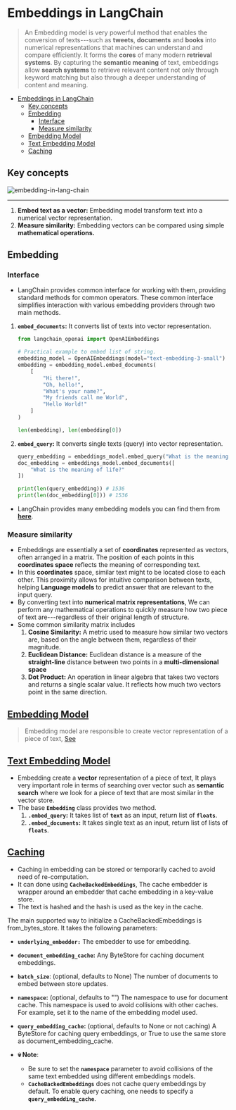 # Embeddings in LangChain

> An Embedding model is very powerful method that enables the conversion of texts---such as **tweets**, **documents** and **books** into numerical representations that machines can understand and compare efficiently. It forms the **cores** of many modern **retrieval systems**. By capturing the **semantic meaning** of text, embeddings allow **search systems** to retrieve relevant content not only through keyword matching but also through a deeper understanding of content and meaning.

- [Embeddings in LangChain](#embeddings-in-langchain)
  - [Key concepts](#key-concepts)
  - [Embedding](#embedding)
    - [Interface](#interface)
    - [Measure similarity](#measure-similarity)
  - [Embedding Model](#embedding-model)
  - [Text Embedding Model](#text-embedding-model)
  - [Caching](#caching)

## Key concepts

![embedding-in-lang-chain](https://python.langchain.com/assets/images/embeddings_concept-975a9aaba52de05b457a1aeff9a7393a.png)

---

1. **Embed text as a vector:** Embedding model transform text into a numerical vector representation.
2. **Measure similarity:** Embedding vectors can be compared using simple **mathematical operations.**

## Embedding

### Interface

- LangChain provides common interface for working with them, providing standard methods for common operators. These common interface simplifies interaction with various embedding providers through two main methods.

1. **`embed_documents`:** It converts list of texts into vector representation.

    ```py
    from langchain_openai import OpenAIEmbeddings
    
    # Practical example to embed list of string.
    embedding_model = OpenAIEmbeddings(model="text-embedding-3-small")
    embedding = embedding_model.embed_documents(
        [
            "Hi there!",
            "Oh, hello!",
            "What's your name?",
            "My friends call me World",
            "Hello World!"
        ]
    )
    
    len(embedding), len(embedding[0])
    ```

2. **`embed_query`:** It converts single texts (query) into vector representation.

    ```py
    query_embedding = embeddings_model.embed_query("What is the meaning of life?")
    doc_embedding = embeddings_model.embed_documents([
        "What is the meaning of life?"
    ])

    print(len(query_embedding)) # 1536
    print(len(doc_embedding[0])) # 1536
    ```

- LangChain provides many embedding models you can find them from [**here**](https://python.langchain.com/docs/integrations/text_embedding/).

### Measure similarity

- Embeddings are essentially a set of **coordinates** represented as vectors, often arranged in a matrix. The position of each points in this **coordinates space** reflects the meaning of corresponding text.
- In this **coordinates** space, similar text might to be located close to each other. This proximity allows for intuitive comparison between texts, helping **Language models** to predict answer that are relevant to the input query.
- By converting text into **numerical matrix representations**, We can perform any mathematical operations to quickly measure how two piece of text are---regardless of their original length of structure.
- Some common similarity matrix includes
  1. **Cosine Similarity:**  A metric used to measure how similar two vectors are, based on the angle between them, regardless of their magnitude.
  2. **Euclidean Distance:** Euclidean distance is a measure of the **straight-line** distance between two points in a **multi-dimensional space**
  3. **Dot Product:** An operation in linear algebra that takes two vectors and returns a single scalar value. It reflects how much two vectors point in the same direction.

## [Embedding Model](./embedding.ipynb/#embedding-model)

> Embedding model are responsible to create vector representation of a piece of text, [See](https://python.langchain.com/docs/integrations/text_embedding/#all-embedding-models)

## [Text Embedding Model](./embedding.ipynb/#text-embedding-models)

- Embedding create a **vector** representation of a piece of text, It plays very important role in terms of searching over vector such as **semantic search** where we look for a piece of text that are most similar in the vector store.
- The base **`Embedding`** class provides two method.
    1. **`.embed_query`:** It takes list of **`text`** as an input, return list of **`floats`**.
    2. **`.embed_documents`:** It takes single text as an input, return list of lists of **`floats`**.

## [Caching](./embedding.ipynb/#caching)

- Caching in embedding can be stored or temporarily cached to avoid need of re-computation.
- It can done using **`CacheBackedEmbeddings`**, The cache embedder is wrapper around an embedder that cache embedding in a key-value store.
- The text is hashed and the hash is used as the key in the cache.

The main supported way to initialize a CacheBackedEmbeddings is from_bytes_store. It takes the following parameters:

- **`underlying_embedder:`** The embedder to use for embedding.
- **`document_embedding_cache`:** Any ByteStore for caching document embeddings.
- **`batch_size`**: (optional, defaults to None) The number of documents to embed between store updates.
- **`namespace`:** (optional, defaults to "") The namespace to use for document cache. This namespace is used to avoid collisions with other caches. For example, set it to the name of the embedding model used.
- **`query_embedding_cache`:** (optional, defaults to None or not caching) A ByteStore for caching query embeddings, or True to use the same store as document_embedding_cache.

- **💀 Note**:
  - Be sure to set the **`namespace`** parameter to avoid collisions of the same text embedded using different embeddings models.
  - **`CacheBackedEmbeddings`** does not cache query embeddings by default. To enable query caching, one needs to specify a **`query_embedding_cache`**.
